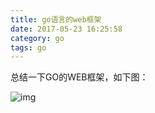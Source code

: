 ```yaml
---
title: go语言的web框架
date: 2017-05-23 16:25:58
category: go
tags: go
---
```

总结一下GO的WEB框架，如下图：

![img](https://clyhs.github.io/images/go/goweb.png)



[^]: https://www.zhihu.com/question/27370112